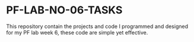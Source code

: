 # PF-LAB-NO-06-TASKS
This repository contain the projects and code I programmed and designed for my PF lab week 6, these code are simple yet effective.
